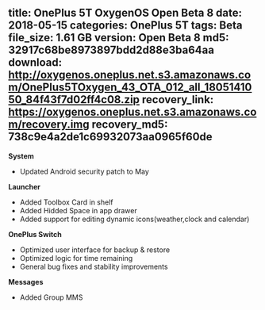 title: OnePlus 5T OxygenOS Open Beta 8
date: 2018-05-15
categories: OnePlus 5T
tags: Beta
file_size: 1.61 GB
version: Open Beta 8
md5: 32917c68be8973897bdd2d88e3ba64aa
download: http://oxygenos.oneplus.net.s3.amazonaws.com/OnePlus5TOxygen_43_OTA_012_all_1805141050_84f43f7d02ff4c08.zip
recovery_link: https://oxygenos.oneplus.net.s3.amazonaws.com/recovery.img
recovery_md5: 738c9e4a2de1c69932073aa0965f60de
---
**System**
* Updated Android security patch to May

**Launcher**
* Added Toolbox Card in shelf
* Added Hidded Space in app drawer
* Added support for editing dynamic icons(weather,clock and calendar)

**OnePlus Switch**
* Optimized user interface for backup & restore 
* Optimized logic for time remaining
* General bug fixes and stability improvements

**Messages**
* Added Group MMS
